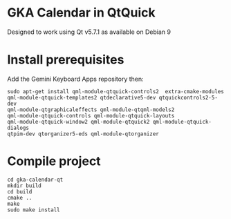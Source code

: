 # GKA Calendar in QtQuick

Designed to work using Qt v5.7.1 as available on Debian 9

# Install prerequisites

Add the Gemini Keyboard Apps repository then:
```
sudo apt-get install qml-module-qtquick-controls2  extra-cmake-modules
qml-module-qtquick-templates2 qtdeclarative5-dev qtquickcontrols2-5-dev 
qml-module-qtgraphicaleffects qml-module-qtqml-models2 
qml-module-qtquick-controls qml-module-qtquick-layouts 
qml-module-qtquick-window2 qml-module-qtquick2 qml-module-qtquick-dialogs 
qtpim-dev qtorganizer5-eds qml-module-qtorganizer
```

# Compile project

```
cd gka-calendar-qt
mkdir build
cd build
cmake ..
make
sudo make install
```


